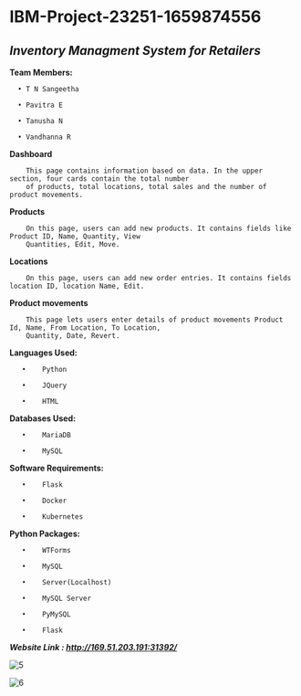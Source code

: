 # IBM-Project-23251-1659874556

## ***Inventory Managment System for Retailers***

**Team Members:**

      • T N Sangeetha

      • Pavitra E
               
      • Tanusha N
               
      • Vandhanna R

               
**Dashboard**

        This page contains information based on data. In the upper section, four cards contain the total number
        of products, total locations, total sales and the number of product movements.

**Products**

        On this page, users can add new products. It contains fields like Product ID, Name, Quantity, View
        Quantities, Edit, Move.

**Locations**

        On this page, users can add new order entries. It contains fields location ID, location Name, Edit.

**Product movements**

        This page lets users enter details of product movements Product Id, Name, From Location, To Location, 
        Quantity, Date, Revert.

**Languages Used:**

       •	Python

       •	JQuery

       •	HTML

**Databases Used:**

       •	MariaDB

       •	MySQL 

**Software Requirements:**

       •    Flask
      
       •    Docker
      
       •    Kubernetes

**Python Packages:**

       •	WTForms

       •	MySQL

       •	Server(Localhost)

       •	MySQL Server
      
       •    PyMySQL
        
       •    Flask
       
       
***Website Link : http://169.51.203.191:31392/***


![5](https://user-images.githubusercontent.com/113250494/202847348-6a7053dd-4aee-400e-b82b-c47b795a0120.png)

![6](https://user-images.githubusercontent.com/113250494/202847272-f0f474df-4dc6-464e-a5a1-3aa60b34296f.png)







